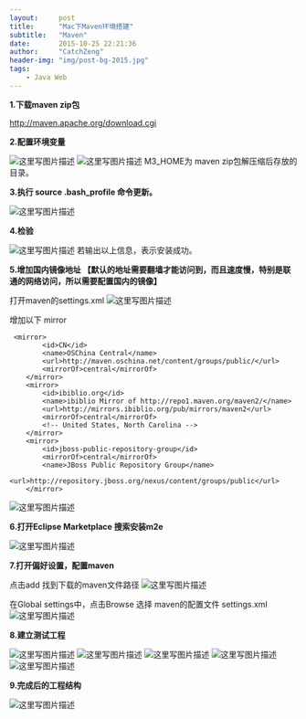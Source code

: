 ```yaml
---
layout:     post
title:      "Mac下Maven环境搭建"
subtitle:   "Maven"
date:       2015-10-25 22:21:36 
author:     "CatchZeng"
header-img: "img/post-bg-2015.jpg"
tags:
    - Java Web
---
```


**1.下载maven zip包**

http://maven.apache.org/download.cgi

**2.配置环境变量**

![这里写图片描述](http://img.blog.csdn.net/20151001135540588)
![这里写图片描述](http://img.blog.csdn.net/20151001135603096)
M3_HOME为 maven zip包解压缩后存放的目录。

**3.执行 **source .bash_profile** 命令更新。**

![这里写图片描述](http://img.blog.csdn.net/20151001140521888)

**4.检验**

![这里写图片描述](http://img.blog.csdn.net/20151001135758192)
若输出以上信息，表示安装成功。

**5.增加国内镜像地址 【默认的地址需要翻墙才能访问到，而且速度慢，特别是联通的网络访问，所以需要配置国内的镜像】**

打开maven的settings.xml
![这里写图片描述](http://img.blog.csdn.net/20151001140134489)

增加以下 mirror
```
 <mirror>
        <id>CN</id>
        <name>OSChina Central</name>
        <url>http://maven.oschina.net/content/groups/public/</url>
        <mirrorOf>central</mirrorOf>
    </mirror>
    <mirror>
        <id>ibiblio.org</id>
        <name>ibiblio Mirror of http://repo1.maven.org/maven2/</name>
        <url>http://mirrors.ibiblio.org/pub/mirrors/maven2</url>
        <mirrorOf>central</mirrorOf>
        <!-- United States, North Carolina -->
    </mirror>
    <mirror>
        <id>jboss-public-repository-group</id>
        <mirrorOf>central</mirrorOf>
        <name>JBoss Public Repository Group</name>
        <url>http://repository.jboss.org/nexus/content/groups/public</url>
    </mirror>
```
![这里写图片描述](http://img.blog.csdn.net/20151001140259926)

**6.打开Eclipse Marketplace 搜索安装m2e**

![这里写图片描述](http://img.blog.csdn.net/20151001140902756)

**7.打开偏好设置，配置maven**

点击add 找到下载的maven文件路径
![这里写图片描述](http://img.blog.csdn.net/20151001141011921)

在Global settings中，点击Browse 选择 maven的配置文件 settings.xml
![这里写图片描述](http://img.blog.csdn.net/20151001141232946)

**8.建立测试工程**

![这里写图片描述](http://img.blog.csdn.net/20151001141430560)
![这里写图片描述](http://img.blog.csdn.net/20151001141443693)
![这里写图片描述](http://img.blog.csdn.net/20151001141502358)
![这里写图片描述](http://img.blog.csdn.net/20151001141516245)
![这里写图片描述](http://img.blog.csdn.net/20151001141530812)

**9.完成后的工程结构**

![这里写图片描述](http://img.blog.csdn.net/20151001141725240)
